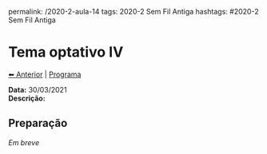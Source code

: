 permalink: /2020-2-aula-14
tags: 2020-2 Sem Fil Antiga
hashtags: #2020-2 Sem Fil Antiga

# Tema optativo IV

[⬅ Anterior](2020-2-aula-13) | [Programa](/2020-2-sem)  

**Data:** 30/03/2021  
**Descrição:**

## Preparação

*Em breve*
